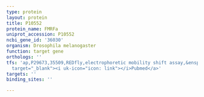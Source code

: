 ```yaml
---
type: protein
layout: protein
title: P10552
protein_name: FMRFa
uniprot_accession: P10552
ncbi_gene_id: '36030'
organism: Drosophila melanogaster
function: target gene
orthologs: ''
tfs: 'ap,P29673,35509,REDfly,electrophoretic mobility shift assay,&ensp;<a href="https://www.ncbi.nlm.nih.gov/pubmed/?term=20965965%5Buid%5D+OR+9806924%5Buid%5D"
  target="_blank"><i uk-icon="icon: link"></i>Pubmed</a>'
targets: ''
binding_sites: ''

---
```

